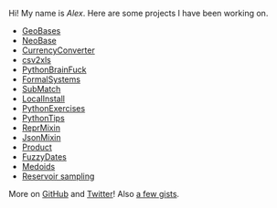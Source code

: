 Hi! My name is *Alex*. Here are some projects I have been working on.

* [GeoBases](http://opentraveldata.github.io/geobases)
* [NeoBase](https://github.com/alexprengere/neobase)
* [CurrencyConverter](http://alexprengere.github.io/currencyconverter)
* [csv2xls](http://alexprengere.github.io/csv2xls)
* [PythonBrainFuck](http://alexprengere.github.io/PythonBrainFuck)
* [FormalSystems](http://alexprengere.github.io/FormalSystems)
* [SubMatch](http://alexprengere.github.io/submatch)
* [LocalInstall](http://alexprengere.github.io/localinstall)
* [PythonExercises](http://alexprengere.github.io/PythonExercises)
* [PythonTips](http://alexprengere.github.io/PythonTips)
* [ReprMixin](https://github.com/alexprengere/reprmixin)
* [JsonMixin](https://github.com/alexprengere/jsonmixin)
* [Product](https://github.com/alexprengere/product)
* [FuzzyDates](https://github.com/alexprengere/fuzzydates)
* [Medoids](https://github.com/alexprengere/medoids)
* [Reservoir sampling](https://github.com/alexprengere/reservoir)

More on [GitHub](https://github.com/alexprengere) and [Twitter](https://twitter.com/alexprengere)! Also [a few gists](https://gist.github.com/alexprengere).
